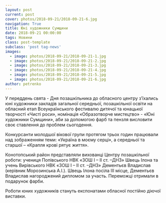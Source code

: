```yaml
---
layout: post
current: post
cover: photos/2018-09-21/2018-09-21-6.jpg
navigation: True
title: Юні художники Сумщини
date: 2018-09-21 00:00:00
tags: Новини
class: post-template
subclass: 'post tag-news'
images:
  - image: photos/2018-09-21/2018-09-21-1.jpg
  - image: photos/2018-09-21/2018-09-21-2.jpg
  - image: photos/2018-09-21/2018-09-21-3.jpg
  - image: photos/2018-09-21/2018-09-21-4.jpg
  - image: photos/2018-09-21/2018-09-21-5.jpg
  - image: photos/2018-09-21/2018-09-21-6.jpg
author: petrenko
---
```


У переддень свята  - Дня позашкільника до обласного центру з’їхались юні художники закладів загальної середньої, позашкільної освіти на обласний етап Всеукраїнського фестивалю дитячої та юнацької творчості «Чисті роси», номінація «Образотворче мистецтво» - «Юні художники Сумщини», аби за допомогою фарб та пензля висловити своє ставлення до проблем сьогодення.

Конкурсанти молодшої вікової групи  протягом трьох годин працювали над зображенням теми: «Україна в моєму серці», а середньої та старшої – «Крапля крові рятує життя».

Конотопський район представляли вихованці Центру позашкільної роботи: учениця Попівського НВК «ЗОШ І – ІІ ст. –ДНЗ» Швець Ілона та учень Вирівського НВК «ЗОШ І – ІІ ст. –ДНЗ» Дементьєв Владислав (керівник Морозинська А.І.). Швець Ілона посіла ІІІ місце, Дементьєв Владислав нагороджений дипломом за участь. Переможці отримали в подарунок  фарби.

Роботи юних художників стануть експонатами обласної постійно діючої виставки.
